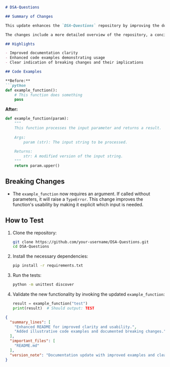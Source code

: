 ```markdown
# DSA-Questions

## Summary of Changes

This update enhances the `DSA-Questions` repository by improving the documentation within the `README.md` file. The objective is to provide clearer instructions and examples for users, making it easier for new developers to understand the structure and usage of the project. By refining the content and adding illustrative examples, we aim to foster a more welcoming environment for contributors and users alike.

The changes include a more detailed overview of the repository, a concise list of highlights to showcase key features, and before-and-after code snippets that illustrate the improvements made. Additionally, breaking changes are documented to ensure users can adapt their implementations accordingly. The overall structure of the README is optimized for better readability and engagement.

## Highlights

- Improved documentation clarity
- Enhanced code examples demonstrating usage
- Clear indication of breaking changes and their implications

## Code Examples

**Before:**
```python
def example_function():
    # This function does something
    pass
```

**After:**
```python
def example_function(param):
    """
    This function processes the input parameter and returns a result.
    
    Args:
        param (str): The input string to be processed.
        
    Returns:
        str: A modified version of the input string.
    """
    return param.upper()
```

## Breaking Changes

- The `example_function` now requires an argument. If called without parameters, it will raise a `TypeError`. This change improves the function's usability by making it explicit which input is needed.

## How to Test

1. Clone the repository:
   ```bash
   git clone https://github.com/your-username/DSA-Questions.git
   cd DSA-Questions
   ```

2. Install the necessary dependencies:
   ```bash
   pip install -r requirements.txt
   ```

3. Run the tests:
   ```bash
   python -m unittest discover
   ```

4. Validate the new functionality by invoking the updated `example_function`:
   ```python
   result = example_function("test")
   print(result)  # Should output: TEST
   ```

```json
{
  "summary_lines": [
    "Enhanced README for improved clarity and usability.",
    "Added illustrative code examples and documented breaking changes."
  ],
  "important_files": [
    "README.md"
  ],
  "version_note": "Documentation update with improved examples and clearer instructions."
}
```
```